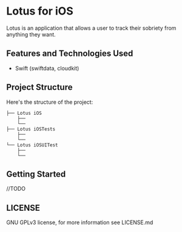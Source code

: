 # Lotus for iOS

Lotus is an application that allows a user to track their sobriety from anything they want.

## Features and Technologies Used

- Swift (swiftdata, cloudkit)

## Project Structure

Here's the structure of the project:
```
├── Lotus iOS
    ├──                  
    └──           
├── Lotus iOSTests
    ├──                  
    └──  
└── Lotus iOSUITest        
    ├──                  
    └──  
```


## Getting Started

//TODO

## LICENSE

GNU GPLv3 license, for more information see LICENSE.md 
